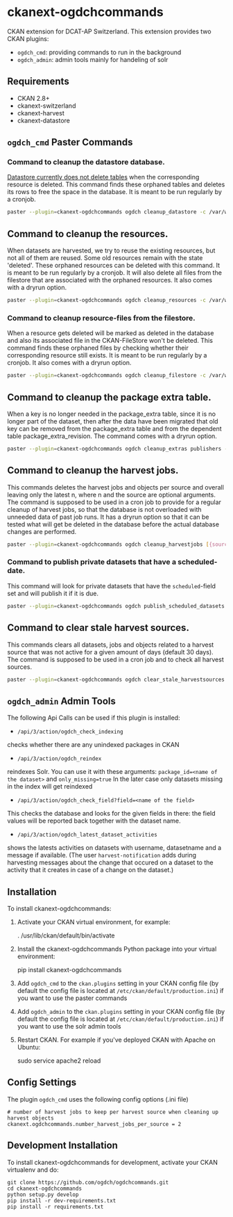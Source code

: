 ckanext-ogdchcommands
=====================

CKAN extension for DCAT-AP Switzerland. This extension provides two CKAN plugins:

- `ogdch_cmd`: providing commands to run in the background
- `ogdch_admin`: admin tools mainly for handeling of solr

## Requirements

- CKAN 2.8+
- ckanext-switzerland
- ckanext-harvest
- ckanext-datastore

## `ogdch_cmd` Paster Commands


### Command to cleanup the datastore database.
[Datastore currently does not delete tables](https://github.com/ckan/ckan/issues/3422) when the corresponding resource is deleted.
This command finds these orphaned tables and deletes its rows to free the space in the database.
It is meant to be run regularly by a cronjob.

```bash
paster --plugin=ckanext-ogdchcommands ogdch cleanup_datastore -c /var/www/ckan/development.ini
```

## Command to cleanup the resources.
When datasets are harvested, we try to reuse the existing resources, but not all of them are 
reused. Some old resources remain with the state 'deleted'. These orphaned resources can be
deleted with this command. It is meant to be run regularly by a cronjob. 
It will also delete all files from the filestore that are associated with the orphaned resources.
It also comes with a dryrun option.

```bash
paster --plugin=ckanext-ogdchcommands ogdch cleanup_resources -c /var/www/ckan/development.ini
```

### Command to cleanup resource-files from the filestore.
When a resource gets deleted will be marked as deleted in the database and also its associated file in the CKAN-FileStore won't be deleted.
This command finds these orphaned files by checking whether their corresponding resource still exists.
It is meant to be run regularly by a cronjob.
It also comes with a dryrun option.

```bash
paster --plugin=ckanext-ogdchcommands ogdch cleanup_filestore -c /var/www/ckan/development.ini
```

## Command to cleanup the package extra table.
When a key is no longer needed in the package_extra table, since it is no longer part of the dataset,
then after the data have been migrated that old key can be removed from the package_extra table 
and from the dependent table package_extra_revision.
The command comes with a dryrun option.

```bash
paster --plugin=ckanext-ogdchcommands ogdch cleanup_extras publishers --dryrun -c /var/www/ckan/development.ini
```

## Command to cleanup the harvest jobs.
This commands deletes the harvest jobs and objects per source and overall leaving only the latest n,
where n and the source are optional arguments. The command is supposed to be used in a cron job to 
provide for a regular cleanup of harvest jobs, so that the database is not overloaded with unneeded data
of past job runs. It has a dryrun option so that it can be tested what will get be deleted in the 
database before the actual database changes are performed.

```bash
paster --plugin=ckanext-ogdchcommands ogdch cleanup_harvestjobs [{source_id}] [--keep={n}}] [--dryrun] -c /var/www/ckan/development.ini
```

### Command to publish private datasets that have a scheduled-date.
This command will look for private datasets that have the `scheduled`-field set and will publish it if it is due.
```bash
paster --plugin=ckanext-ogdchcommands ogdch publish_scheduled_datasets [--dryrun] -c /var/www/ckan/development.ini
```

## Command to clear stale harvest sources.
This commands clears all datasets, jobs and objects related to a harvest source 
that was not active for a given amount of days (default 30 days).
The command is supposed to be used in a cron job and to check all harvest sources.

```bash
paster --plugin=ckanext-ogdchcommands ogdch clear_stale_harvestsources [--keep_harvestsource_days={n}}] -c /var/www/ckan/development.ini
```

## `ogdch_admin` Admin Tools

The following Api Calls can be used if this plugin is installed:

- `/api/3/action/ogdch_check_indexing`

checks whether there are any unindexed packages in CKAN

- `/api/3/action/ogdch_reindex`

reindexes Solr. You can use it with these arguments: `package_id=<name of the dataset>` and `only_missing=true`
In the later case only datasets missing in the index will get reindexed

- `/api/3/action/ogdch_check_field?field=<name of the field>`

This checks the database and looks for the given fields in there: the field values will be reported back together
with the dataset name.

- `/api/3/action/ogdch_latest_dataset_activities`

shows the latests activities on datasets with username, datasetname and a message if available.
(The user `harvest-notification` adds during harvesting messages about the change that occured on a 
dataset to the activity that it creates in case of a change on the dataset.)

## Installation

To install ckanext-ogdchcommands:

1. Activate your CKAN virtual environment, for example:

     . /usr/lib/ckan/default/bin/activate

2. Install the ckanext-ogdchcommands Python package into your virtual environment:

     pip install ckanext-ogdchcommands

3. Add ``ogdch_cmd`` to the ``ckan.plugins`` setting in your CKAN
   config file (by default the config file is located at
   ``/etc/ckan/default/production.ini``) if you want to use the paster commands
4. Add ``ogdch_admin`` to the ``ckan.plugins`` setting in your CKAN
   config file (by default the config file is located at
   ``/etc/ckan/default/production.ini``) if you want to use the solr admin tools
   

5. Restart CKAN. For example if you've deployed CKAN with Apache on Ubuntu:

     sudo service apache2 reload

## Config Settings

The plugin `ogdch_cmd` uses the following config options (.ini file)

    # number of harvest jobs to keep per harvest source when cleaning up harvest objects   
    ckanext.ogdchcommands.number_harvest_jobs_per_source = 2

## Development Installation

To install ckanext-ogdchcommands for development, activate your CKAN virtualenv and
do:

    git clone https://github.com/ogdch/ogdchcommands.git
    cd ckanext-ogdchcommands
    python setup.py develop
    pip install -r dev-requirements.txt
    pip install -r requirements.txt

